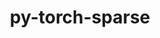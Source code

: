 ---
title: "py-torch-sparse"
layout: cache
categories: [package, develop]
meta: {"versions": ["0.6.8"], "compilers": ["apple-clang@=14.0.0", "apple-clang@=14.0.3", "gcc@=11.3.0", "gcc@=7.3.1"], "oss": ["amzn2", "ubuntu22.04", "ventura"], "platforms": ["darwin", "linux"], "targets": ["aarch64", "ivybridge", "x86_64_v3", "x86_64_v4"], "stacks": ["ml-darwin-aarch64-mps", "ml-linux-x86_64-cpu", "ml-linux-x86_64-cuda", "root"], "num_specs": 93, "num_specs_by_stack": {"root": 93, "ml-darwin-aarch64-mps": 9, "ml-linux-x86_64-cpu": 17, "ml-linux-x86_64-cuda": 22}}
spec_details: [{"hash": "3d7etw3zrhw7ejcipejt3xoxsff6mwly", "compiler": "apple-clang@=14.0.0", "versions": ["0.6.8"], "os": "ventura", "platform": "darwin", "target": "aarch64", "variants": ["build_system=python_pip", "~cuda"], "stacks": ["root", "ml-darwin-aarch64-mps"], "size": "-", "tarball": "https://binaries.spack.io/develop/build_cache/darwin-ventura-aarch64/apple-clang-14.0.0/py-torch-sparse-0.6.8/darwin-ventura-aarch64-apple-clang-14.0.0-py-torch-sparse-0.6.8-3d7etw3zrhw7ejcipejt3xoxsff6mwly.spack"}, {"hash": "gykkywfkrnkantwttl3gacxwo227pffw", "compiler": "apple-clang@=14.0.0", "versions": ["0.6.8"], "os": "ventura", "platform": "darwin", "target": "aarch64", "variants": ["build_system=python_pip", "~cuda"], "stacks": ["root", "ml-darwin-aarch64-mps"], "size": "-", "tarball": "https://binaries.spack.io/develop/build_cache/darwin-ventura-aarch64/apple-clang-14.0.0/py-torch-sparse-0.6.8/darwin-ventura-aarch64-apple-clang-14.0.0-py-torch-sparse-0.6.8-gykkywfkrnkantwttl3gacxwo227pffw.spack"}, {"hash": "w34uyv3eozasmopx7o6lpbg4dixx5r4a", "compiler": "apple-clang@=14.0.3", "versions": ["0.6.8"], "os": "ventura", "platform": "darwin", "target": "aarch64", "variants": ["build_system=python_pip", "~cuda"], "stacks": ["root", "ml-darwin-aarch64-mps"], "size": "-", "tarball": "https://binaries.spack.io/develop/build_cache/darwin-ventura-aarch64/apple-clang-14.0.3/py-torch-sparse-0.6.8/darwin-ventura-aarch64-apple-clang-14.0.3-py-torch-sparse-0.6.8-w34uyv3eozasmopx7o6lpbg4dixx5r4a.spack"}, {"hash": "kajvez3kaee5dloeo53j2sy2frgyweov", "compiler": "apple-clang@=14.0.3", "versions": ["0.6.8"], "os": "ventura", "platform": "darwin", "target": "aarch64", "variants": ["build_system=python_pip", "~cuda"], "stacks": ["root", "ml-darwin-aarch64-mps"], "size": "-", "tarball": "https://binaries.spack.io/develop/build_cache/darwin-ventura-aarch64/apple-clang-14.0.3/py-torch-sparse-0.6.8/darwin-ventura-aarch64-apple-clang-14.0.3-py-torch-sparse-0.6.8-kajvez3kaee5dloeo53j2sy2frgyweov.spack"}, {"hash": "64y2nq2nfwdawqodaemx3crbeygpjpx7", "compiler": "apple-clang@=14.0.3", "versions": ["0.6.8"], "os": "ventura", "platform": "darwin", "target": "aarch64", "variants": ["build_system=python_pip", "~cuda"], "stacks": ["root", "ml-darwin-aarch64-mps"], "size": "-", "tarball": "https://binaries.spack.io/develop/build_cache/darwin-ventura-aarch64/apple-clang-14.0.3/py-torch-sparse-0.6.8/darwin-ventura-aarch64-apple-clang-14.0.3-py-torch-sparse-0.6.8-64y2nq2nfwdawqodaemx3crbeygpjpx7.spack"}, {"hash": "7llt4qilbzpsbcd6m65ui77zrpfkil3z", "compiler": "apple-clang@=14.0.3", "versions": ["0.6.8"], "os": "ventura", "platform": "darwin", "target": "aarch64", "variants": ["build_system=python_pip", "~cuda"], "stacks": ["root", "ml-darwin-aarch64-mps"], "size": "-", "tarball": "https://binaries.spack.io/develop/build_cache/darwin-ventura-aarch64/apple-clang-14.0.3/py-torch-sparse-0.6.8/darwin-ventura-aarch64-apple-clang-14.0.3-py-torch-sparse-0.6.8-7llt4qilbzpsbcd6m65ui77zrpfkil3z.spack"}, {"hash": "onm432b2uaasryjsztql3sh23ih3qhzy", "compiler": "apple-clang@=14.0.3", "versions": ["0.6.8"], "os": "ventura", "platform": "darwin", "target": "aarch64", "variants": ["build_system=python_pip", "~cuda"], "stacks": ["root", "ml-darwin-aarch64-mps"], "size": "-", "tarball": "https://binaries.spack.io/develop/build_cache/darwin-ventura-aarch64/apple-clang-14.0.3/py-torch-sparse-0.6.8/darwin-ventura-aarch64-apple-clang-14.0.3-py-torch-sparse-0.6.8-onm432b2uaasryjsztql3sh23ih3qhzy.spack"}, {"hash": "uo6zfcavu7zvzld573hctjflznoy7ivw", "compiler": "apple-clang@=14.0.3", "versions": ["0.6.8"], "os": "ventura", "platform": "darwin", "target": "aarch64", "variants": ["build_system=python_pip", "~cuda"], "stacks": ["root", "ml-darwin-aarch64-mps"], "size": "-", "tarball": "https://binaries.spack.io/develop/build_cache/darwin-ventura-aarch64/apple-clang-14.0.3/py-torch-sparse-0.6.8/darwin-ventura-aarch64-apple-clang-14.0.3-py-torch-sparse-0.6.8-uo6zfcavu7zvzld573hctjflznoy7ivw.spack"}, {"hash": "ojyx2jziu67oiuljrnopzuzsnlyph63x", "compiler": "apple-clang@=14.0.3", "versions": ["0.6.8"], "os": "ventura", "platform": "darwin", "target": "aarch64", "variants": ["build_system=python_pip", "~cuda"], "stacks": ["root", "ml-darwin-aarch64-mps"], "size": "-", "tarball": "https://binaries.spack.io/develop/build_cache/darwin-ventura-aarch64/apple-clang-14.0.3/py-torch-sparse-0.6.8/darwin-ventura-aarch64-apple-clang-14.0.3-py-torch-sparse-0.6.8-ojyx2jziu67oiuljrnopzuzsnlyph63x.spack"}, {"hash": "e5jswdvci6hkvteuuek7a2cx6zygs7st", "compiler": "gcc@=7.3.1", "versions": ["0.6.8"], "os": "amzn2", "platform": "linux", "target": "ivybridge", "variants": ["build_system=python_pip", "+cuda"], "stacks": ["root"], "size": "-", "tarball": "https://binaries.spack.io/develop/build_cache/linux-amzn2-ivybridge/gcc-7.3.1/py-torch-sparse-0.6.8/linux-amzn2-ivybridge-gcc-7.3.1-py-torch-sparse-0.6.8-e5jswdvci6hkvteuuek7a2cx6zygs7st.spack"}, {"hash": "ik4vfuqgsqrxjac3hsqwwai35bnd5yp5", "compiler": "gcc@=7.3.1", "versions": ["0.6.8"], "os": "amzn2", "platform": "linux", "target": "ivybridge", "variants": ["build_system=python_pip", "~cuda"], "stacks": ["root"], "size": "-", "tarball": "https://binaries.spack.io/develop/build_cache/linux-amzn2-ivybridge/gcc-7.3.1/py-torch-sparse-0.6.8/linux-amzn2-ivybridge-gcc-7.3.1-py-torch-sparse-0.6.8-ik4vfuqgsqrxjac3hsqwwai35bnd5yp5.spack"}, {"hash": "h5slcloyr5ipgqrnjamarm7nyy4vjqv6", "compiler": "gcc@=7.3.1", "versions": ["0.6.8"], "os": "amzn2", "platform": "linux", "target": "ivybridge", "variants": ["build_system=python_pip", "~cuda"], "stacks": ["root"], "size": "-", "tarball": "https://binaries.spack.io/develop/build_cache/linux-amzn2-ivybridge/gcc-7.3.1/py-torch-sparse-0.6.8/linux-amzn2-ivybridge-gcc-7.3.1-py-torch-sparse-0.6.8-h5slcloyr5ipgqrnjamarm7nyy4vjqv6.spack"}, {"hash": "zardfdef2i2onopwu5zgdstxyvo5b4jg", "compiler": "gcc@=7.3.1", "versions": ["0.6.8"], "os": "amzn2", "platform": "linux", "target": "ivybridge", "variants": ["build_system=python_pip", "+cuda"], "stacks": ["root"], "size": "-", "tarball": "https://binaries.spack.io/develop/build_cache/linux-amzn2-ivybridge/gcc-7.3.1/py-torch-sparse-0.6.8/linux-amzn2-ivybridge-gcc-7.3.1-py-torch-sparse-0.6.8-zardfdef2i2onopwu5zgdstxyvo5b4jg.spack"}, {"hash": "3vi57xy4b5do636iq6xq3pvwglriphkc", "compiler": "gcc@=7.3.1", "versions": ["0.6.8"], "os": "amzn2", "platform": "linux", "target": "ivybridge", "variants": ["build_system=python_pip", "+cuda"], "stacks": ["root"], "size": "-", "tarball": "https://binaries.spack.io/develop/build_cache/linux-amzn2-ivybridge/gcc-7.3.1/py-torch-sparse-0.6.8/linux-amzn2-ivybridge-gcc-7.3.1-py-torch-sparse-0.6.8-3vi57xy4b5do636iq6xq3pvwglriphkc.spack"}, {"hash": "prafa4e5jpobw64gk3mstqse46yqjojg", "compiler": "gcc@=7.3.1", "versions": ["0.6.8"], "os": "amzn2", "platform": "linux", "target": "ivybridge", "variants": ["build_system=python_pip", "+cuda"], "stacks": ["root"], "size": "-", "tarball": "https://binaries.spack.io/develop/build_cache/linux-amzn2-ivybridge/gcc-7.3.1/py-torch-sparse-0.6.8/linux-amzn2-ivybridge-gcc-7.3.1-py-torch-sparse-0.6.8-prafa4e5jpobw64gk3mstqse46yqjojg.spack"}, {"hash": "e2fgyludfm5gfwq4gzbj76zvlmclp7jp", "compiler": "gcc@=7.3.1", "versions": ["0.6.8"], "os": "amzn2", "platform": "linux", "target": "ivybridge", "variants": ["build_system=python_pip", "+cuda"], "stacks": ["root"], "size": "-", "tarball": "https://binaries.spack.io/develop/build_cache/linux-amzn2-ivybridge/gcc-7.3.1/py-torch-sparse-0.6.8/linux-amzn2-ivybridge-gcc-7.3.1-py-torch-sparse-0.6.8-e2fgyludfm5gfwq4gzbj76zvlmclp7jp.spack"}, {"hash": "cmdq2cv7w2bmfcszm2xfgenw2yqa2dap", "compiler": "gcc@=7.3.1", "versions": ["0.6.8"], "os": "amzn2", "platform": "linux", "target": "ivybridge", "variants": ["build_system=python_pip", "+cuda"], "stacks": ["root"], "size": "-", "tarball": "https://binaries.spack.io/develop/build_cache/linux-amzn2-ivybridge/gcc-7.3.1/py-torch-sparse-0.6.8/linux-amzn2-ivybridge-gcc-7.3.1-py-torch-sparse-0.6.8-cmdq2cv7w2bmfcszm2xfgenw2yqa2dap.spack"}, {"hash": "4s265er6yzabuj5nxmv4ulydmbcn5ou5", "compiler": "gcc@=7.3.1", "versions": ["0.6.8"], "os": "amzn2", "platform": "linux", "target": "ivybridge", "variants": ["build_system=python_pip", "+cuda"], "stacks": ["root"], "size": "-", "tarball": "https://binaries.spack.io/develop/build_cache/linux-amzn2-ivybridge/gcc-7.3.1/py-torch-sparse-0.6.8/linux-amzn2-ivybridge-gcc-7.3.1-py-torch-sparse-0.6.8-4s265er6yzabuj5nxmv4ulydmbcn5ou5.spack"}, {"hash": "peqkhbdm5lmxuy6zcjqyx3azu3v5i7ey", "compiler": "gcc@=7.3.1", "versions": ["0.6.8"], "os": "amzn2", "platform": "linux", "target": "ivybridge", "variants": ["build_system=python_pip", "~cuda"], "stacks": ["root"], "size": "-", "tarball": "https://binaries.spack.io/develop/build_cache/linux-amzn2-ivybridge/gcc-7.3.1/py-torch-sparse-0.6.8/linux-amzn2-ivybridge-gcc-7.3.1-py-torch-sparse-0.6.8-peqkhbdm5lmxuy6zcjqyx3azu3v5i7ey.spack"}, {"hash": "mcyrp3ky7gvirknh3ks3ovw3lzbwj7fj", "compiler": "gcc@=7.3.1", "versions": ["0.6.8"], "os": "amzn2", "platform": "linux", "target": "ivybridge", "variants": ["build_system=python_pip", "~cuda"], "stacks": ["root"], "size": "-", "tarball": "https://binaries.spack.io/develop/build_cache/linux-amzn2-ivybridge/gcc-7.3.1/py-torch-sparse-0.6.8/linux-amzn2-ivybridge-gcc-7.3.1-py-torch-sparse-0.6.8-mcyrp3ky7gvirknh3ks3ovw3lzbwj7fj.spack"}, {"hash": "cdkmwpzyxqofqm2zhumn34trfvbqpegp", "compiler": "gcc@=7.3.1", "versions": ["0.6.8"], "os": "amzn2", "platform": "linux", "target": "ivybridge", "variants": ["build_system=python_pip", "+cuda"], "stacks": ["root"], "size": "-", "tarball": "https://binaries.spack.io/develop/build_cache/linux-amzn2-ivybridge/gcc-7.3.1/py-torch-sparse-0.6.8/linux-amzn2-ivybridge-gcc-7.3.1-py-torch-sparse-0.6.8-cdkmwpzyxqofqm2zhumn34trfvbqpegp.spack"}, {"hash": "6tycmrvfmz6qw62kkvcco7d2yabn7vjc", "compiler": "gcc@=7.3.1", "versions": ["0.6.8"], "os": "amzn2", "platform": "linux", "target": "ivybridge", "variants": ["build_system=python_pip", "~cuda"], "stacks": ["root"], "size": "-", "tarball": "https://binaries.spack.io/develop/build_cache/linux-amzn2-ivybridge/gcc-7.3.1/py-torch-sparse-0.6.8/linux-amzn2-ivybridge-gcc-7.3.1-py-torch-sparse-0.6.8-6tycmrvfmz6qw62kkvcco7d2yabn7vjc.spack"}, {"hash": "aiv2jiupf2elbrriztt3v3bh2ew6fph7", "compiler": "gcc@=7.3.1", "versions": ["0.6.8"], "os": "amzn2", "platform": "linux", "target": "ivybridge", "variants": ["build_system=python_pip", "~cuda"], "stacks": ["root"], "size": "-", "tarball": "https://binaries.spack.io/develop/build_cache/linux-amzn2-ivybridge/gcc-7.3.1/py-torch-sparse-0.6.8/linux-amzn2-ivybridge-gcc-7.3.1-py-torch-sparse-0.6.8-aiv2jiupf2elbrriztt3v3bh2ew6fph7.spack"}, {"hash": "ahg7j6heuj57usdexe2sgpnxppaw76bk", "compiler": "gcc@=7.3.1", "versions": ["0.6.8"], "os": "amzn2", "platform": "linux", "target": "x86_64_v3", "variants": ["build_system=python_pip", "~cuda"], "stacks": ["root"], "size": "-", "tarball": "https://binaries.spack.io/develop/build_cache/linux-amzn2-x86_64_v3/gcc-7.3.1/py-torch-sparse-0.6.8/linux-amzn2-x86_64_v3-gcc-7.3.1-py-torch-sparse-0.6.8-ahg7j6heuj57usdexe2sgpnxppaw76bk.spack"}, {"hash": "rzx2pdius7djaqdhog4zqz5fpa5tlpns", "compiler": "gcc@=7.3.1", "versions": ["0.6.8"], "os": "amzn2", "platform": "linux", "target": "x86_64_v3", "variants": ["build_system=python_pip", "+cuda"], "stacks": ["root"], "size": "-", "tarball": "https://binaries.spack.io/develop/build_cache/linux-amzn2-x86_64_v3/gcc-7.3.1/py-torch-sparse-0.6.8/linux-amzn2-x86_64_v3-gcc-7.3.1-py-torch-sparse-0.6.8-rzx2pdius7djaqdhog4zqz5fpa5tlpns.spack"}, {"hash": "gjymj4y3rvdalbz22ae5ozahpys3ckxb", "compiler": "gcc@=7.3.1", "versions": ["0.6.8"], "os": "amzn2", "platform": "linux", "target": "x86_64_v3", "variants": ["build_system=python_pip", "~cuda"], "stacks": ["root"], "size": "-", "tarball": "https://binaries.spack.io/develop/build_cache/linux-amzn2-x86_64_v3/gcc-7.3.1/py-torch-sparse-0.6.8/linux-amzn2-x86_64_v3-gcc-7.3.1-py-torch-sparse-0.6.8-gjymj4y3rvdalbz22ae5ozahpys3ckxb.spack"}, {"hash": "33wvhdisbreexxv6mdhamaxy3z7d6wmf", "compiler": "gcc@=7.3.1", "versions": ["0.6.8"], "os": "amzn2", "platform": "linux", "target": "x86_64_v3", "variants": ["build_system=python_pip", "~cuda"], "stacks": ["root"], "size": "-", "tarball": "https://binaries.spack.io/develop/build_cache/linux-amzn2-x86_64_v3/gcc-7.3.1/py-torch-sparse-0.6.8/linux-amzn2-x86_64_v3-gcc-7.3.1-py-torch-sparse-0.6.8-33wvhdisbreexxv6mdhamaxy3z7d6wmf.spack"}, {"hash": "xuxns2nv7igarn7cut5pduvqg546qpyr", "compiler": "gcc@=7.3.1", "versions": ["0.6.8"], "os": "amzn2", "platform": "linux", "target": "x86_64_v3", "variants": ["build_system=python_pip", "~cuda"], "stacks": ["root", "ml-linux-x86_64-cpu"], "size": "-", "tarball": "https://binaries.spack.io/develop/build_cache/linux-amzn2-x86_64_v3/gcc-7.3.1/py-torch-sparse-0.6.8/linux-amzn2-x86_64_v3-gcc-7.3.1-py-torch-sparse-0.6.8-xuxns2nv7igarn7cut5pduvqg546qpyr.spack"}, {"hash": "zw24kdjgfnmarqszrn6zqvcfu6ivunwp", "compiler": "gcc@=7.3.1", "versions": ["0.6.8"], "os": "amzn2", "platform": "linux", "target": "x86_64_v3", "variants": ["build_system=python_pip", "~cuda"], "stacks": ["root"], "size": "-", "tarball": "https://binaries.spack.io/develop/build_cache/linux-amzn2-x86_64_v3/gcc-7.3.1/py-torch-sparse-0.6.8/linux-amzn2-x86_64_v3-gcc-7.3.1-py-torch-sparse-0.6.8-zw24kdjgfnmarqszrn6zqvcfu6ivunwp.spack"}, {"hash": "lpziebhroxbawyvvvcg6yd562vwtnpkj", "compiler": "gcc@=7.3.1", "versions": ["0.6.8"], "os": "amzn2", "platform": "linux", "target": "x86_64_v3", "variants": ["build_system=python_pip", "+cuda"], "stacks": ["root"], "size": "-", "tarball": "https://binaries.spack.io/develop/build_cache/linux-amzn2-x86_64_v3/gcc-7.3.1/py-torch-sparse-0.6.8/linux-amzn2-x86_64_v3-gcc-7.3.1-py-torch-sparse-0.6.8-lpziebhroxbawyvvvcg6yd562vwtnpkj.spack"}, {"hash": "3lmvtnfwkhfhkxmphnb4lr6xqcferajw", "compiler": "gcc@=7.3.1", "versions": ["0.6.8"], "os": "amzn2", "platform": "linux", "target": "x86_64_v3", "variants": ["+cuda"], "stacks": ["root"], "size": "-", "tarball": "https://binaries.spack.io/develop/build_cache/linux-amzn2-x86_64_v3/gcc-7.3.1/py-torch-sparse-0.6.8/linux-amzn2-x86_64_v3-gcc-7.3.1-py-torch-sparse-0.6.8-3lmvtnfwkhfhkxmphnb4lr6xqcferajw.spack"}, {"hash": "kbt4qt46zazbbqrtkjo6rmjdsmjrh23f", "compiler": "gcc@=7.3.1", "versions": ["0.6.8"], "os": "amzn2", "platform": "linux", "target": "x86_64_v3", "variants": ["build_system=python_pip", "+cuda"], "stacks": ["root"], "size": "-", "tarball": "https://binaries.spack.io/develop/build_cache/linux-amzn2-x86_64_v3/gcc-7.3.1/py-torch-sparse-0.6.8/linux-amzn2-x86_64_v3-gcc-7.3.1-py-torch-sparse-0.6.8-kbt4qt46zazbbqrtkjo6rmjdsmjrh23f.spack"}, {"hash": "4of3axsmm5aibmi4smwwtjroa3erxuhn", "compiler": "gcc@=7.3.1", "versions": ["0.6.8"], "os": "amzn2", "platform": "linux", "target": "x86_64_v3", "variants": ["build_system=python_pip", "+cuda"], "stacks": ["root"], "size": "-", "tarball": "https://binaries.spack.io/develop/build_cache/linux-amzn2-x86_64_v3/gcc-7.3.1/py-torch-sparse-0.6.8/linux-amzn2-x86_64_v3-gcc-7.3.1-py-torch-sparse-0.6.8-4of3axsmm5aibmi4smwwtjroa3erxuhn.spack"}, {"hash": "py3vg52qrm3kor7qbc6y5cp6h3c4xbee", "compiler": "gcc@=7.3.1", "versions": ["0.6.8"], "os": "amzn2", "platform": "linux", "target": "x86_64_v3", "variants": ["~cuda"], "stacks": ["root"], "size": "-", "tarball": "https://binaries.spack.io/develop/build_cache/linux-amzn2-x86_64_v3/gcc-7.3.1/py-torch-sparse-0.6.8/linux-amzn2-x86_64_v3-gcc-7.3.1-py-torch-sparse-0.6.8-py3vg52qrm3kor7qbc6y5cp6h3c4xbee.spack"}, {"hash": "3wytwt37py7otenbnryqmujgg3lbzqbg", "compiler": "gcc@=7.3.1", "versions": ["0.6.8"], "os": "amzn2", "platform": "linux", "target": "x86_64_v3", "variants": ["build_system=python_pip", "~cuda"], "stacks": ["root"], "size": "-", "tarball": "https://binaries.spack.io/develop/build_cache/linux-amzn2-x86_64_v3/gcc-7.3.1/py-torch-sparse-0.6.8/linux-amzn2-x86_64_v3-gcc-7.3.1-py-torch-sparse-0.6.8-3wytwt37py7otenbnryqmujgg3lbzqbg.spack"}, {"hash": "ua7rrmkmwwhfhvv5bkjggilmgnt7er7c", "compiler": "gcc@=7.3.1", "versions": ["0.6.8"], "os": "amzn2", "platform": "linux", "target": "x86_64_v3", "variants": ["build_system=python_pip", "+cuda"], "stacks": ["root"], "size": "-", "tarball": "https://binaries.spack.io/develop/build_cache/linux-amzn2-x86_64_v3/gcc-7.3.1/py-torch-sparse-0.6.8/linux-amzn2-x86_64_v3-gcc-7.3.1-py-torch-sparse-0.6.8-ua7rrmkmwwhfhvv5bkjggilmgnt7er7c.spack"}, {"hash": "vb7hzac2ei2zq7dsuagnrjhcoipxkrqh", "compiler": "gcc@=7.3.1", "versions": ["0.6.8"], "os": "amzn2", "platform": "linux", "target": "x86_64_v3", "variants": ["build_system=python_pip", "~cuda"], "stacks": ["root"], "size": "-", "tarball": "https://binaries.spack.io/develop/build_cache/linux-amzn2-x86_64_v3/gcc-7.3.1/py-torch-sparse-0.6.8/linux-amzn2-x86_64_v3-gcc-7.3.1-py-torch-sparse-0.6.8-vb7hzac2ei2zq7dsuagnrjhcoipxkrqh.spack"}, {"hash": "wtp7tw3y56q7x3u72nfyidicirb76noo", "compiler": "gcc@=7.3.1", "versions": ["0.6.8"], "os": "amzn2", "platform": "linux", "target": "x86_64_v3", "variants": ["build_system=python_pip", "+cuda"], "stacks": ["root", "ml-linux-x86_64-cuda"], "size": "-", "tarball": "https://binaries.spack.io/develop/build_cache/linux-amzn2-x86_64_v3/gcc-7.3.1/py-torch-sparse-0.6.8/linux-amzn2-x86_64_v3-gcc-7.3.1-py-torch-sparse-0.6.8-wtp7tw3y56q7x3u72nfyidicirb76noo.spack"}, {"hash": "eotdnjjpbmyodydkahmsggmafrzdfguj", "compiler": "gcc@=7.3.1", "versions": ["0.6.8"], "os": "amzn2", "platform": "linux", "target": "x86_64_v3", "variants": ["build_system=python_pip", "+cuda"], "stacks": ["root"], "size": "-", "tarball": "https://binaries.spack.io/develop/build_cache/linux-amzn2-x86_64_v3/gcc-7.3.1/py-torch-sparse-0.6.8/linux-amzn2-x86_64_v3-gcc-7.3.1-py-torch-sparse-0.6.8-eotdnjjpbmyodydkahmsggmafrzdfguj.spack"}, {"hash": "24yb2efnlcykgdeunckn7oievwua5yrr", "compiler": "gcc@=7.3.1", "versions": ["0.6.8"], "os": "amzn2", "platform": "linux", "target": "x86_64_v3", "variants": ["build_system=python_pip", "+cuda"], "stacks": ["root"], "size": "-", "tarball": "https://binaries.spack.io/develop/build_cache/linux-amzn2-x86_64_v3/gcc-7.3.1/py-torch-sparse-0.6.8/linux-amzn2-x86_64_v3-gcc-7.3.1-py-torch-sparse-0.6.8-24yb2efnlcykgdeunckn7oievwua5yrr.spack"}, {"hash": "ans7kl7f4rvakqff4vntifmflvaddnns", "compiler": "gcc@=7.3.1", "versions": ["0.6.8"], "os": "amzn2", "platform": "linux", "target": "x86_64_v3", "variants": ["build_system=python_pip", "+cuda"], "stacks": ["root"], "size": "-", "tarball": "https://binaries.spack.io/develop/build_cache/linux-amzn2-x86_64_v3/gcc-7.3.1/py-torch-sparse-0.6.8/linux-amzn2-x86_64_v3-gcc-7.3.1-py-torch-sparse-0.6.8-ans7kl7f4rvakqff4vntifmflvaddnns.spack"}, {"hash": "mle6tmfiaqaql2vesjtecix2p2by7lsj", "compiler": "gcc@=7.3.1", "versions": ["0.6.8"], "os": "amzn2", "platform": "linux", "target": "x86_64_v3", "variants": ["build_system=python_pip", "~cuda"], "stacks": ["root"], "size": "-", "tarball": "https://binaries.spack.io/develop/build_cache/linux-amzn2-x86_64_v3/gcc-7.3.1/py-torch-sparse-0.6.8/linux-amzn2-x86_64_v3-gcc-7.3.1-py-torch-sparse-0.6.8-mle6tmfiaqaql2vesjtecix2p2by7lsj.spack"}, {"hash": "fcfyzuc45zhgfe7d4cxxy6fz6pnbeejd", "compiler": "gcc@=7.3.1", "versions": ["0.6.8"], "os": "amzn2", "platform": "linux", "target": "x86_64_v3", "variants": ["~cuda"], "stacks": ["root"], "size": "-", "tarball": "https://binaries.spack.io/develop/build_cache/linux-amzn2-x86_64_v3/gcc-7.3.1/py-torch-sparse-0.6.8/linux-amzn2-x86_64_v3-gcc-7.3.1-py-torch-sparse-0.6.8-fcfyzuc45zhgfe7d4cxxy6fz6pnbeejd.spack"}, {"hash": "rpdzkrwizrwuogpgzqkcsf4hwc3jics6", "compiler": "gcc@=7.3.1", "versions": ["0.6.8"], "os": "amzn2", "platform": "linux", "target": "x86_64_v3", "variants": ["build_system=python_pip", "~cuda"], "stacks": ["root"], "size": "-", "tarball": "https://binaries.spack.io/develop/build_cache/linux-amzn2-x86_64_v3/gcc-7.3.1/py-torch-sparse-0.6.8/linux-amzn2-x86_64_v3-gcc-7.3.1-py-torch-sparse-0.6.8-rpdzkrwizrwuogpgzqkcsf4hwc3jics6.spack"}, {"hash": "5naoy2f4y34jzewmixs3ia6d7pigvjnv", "compiler": "gcc@=7.3.1", "versions": ["0.6.8"], "os": "amzn2", "platform": "linux", "target": "x86_64_v3", "variants": ["build_system=python_pip", "~cuda"], "stacks": ["root"], "size": "-", "tarball": "https://binaries.spack.io/develop/build_cache/linux-amzn2-x86_64_v3/gcc-7.3.1/py-torch-sparse-0.6.8/linux-amzn2-x86_64_v3-gcc-7.3.1-py-torch-sparse-0.6.8-5naoy2f4y34jzewmixs3ia6d7pigvjnv.spack"}, {"hash": "brdzzr4xjeyae363retwxkxebzfdookr", "compiler": "gcc@=7.3.1", "versions": ["0.6.8"], "os": "amzn2", "platform": "linux", "target": "x86_64_v3", "variants": ["build_system=python_pip", "+cuda"], "stacks": ["root"], "size": "-", "tarball": "https://binaries.spack.io/develop/build_cache/linux-amzn2-x86_64_v3/gcc-7.3.1/py-torch-sparse-0.6.8/linux-amzn2-x86_64_v3-gcc-7.3.1-py-torch-sparse-0.6.8-brdzzr4xjeyae363retwxkxebzfdookr.spack"}, {"hash": "geca4oha5xexnvfn7oiqbpueso3dehbp", "compiler": "gcc@=7.3.1", "versions": ["0.6.8"], "os": "amzn2", "platform": "linux", "target": "x86_64_v3", "variants": ["build_system=python_pip", "~cuda"], "stacks": ["root"], "size": "-", "tarball": "https://binaries.spack.io/develop/build_cache/linux-amzn2-x86_64_v3/gcc-7.3.1/py-torch-sparse-0.6.8/linux-amzn2-x86_64_v3-gcc-7.3.1-py-torch-sparse-0.6.8-geca4oha5xexnvfn7oiqbpueso3dehbp.spack"}, {"hash": "pj2w3wukm3ajvk7wjqs4u6q6fqwbbqv7", "compiler": "gcc@=7.3.1", "versions": ["0.6.8"], "os": "amzn2", "platform": "linux", "target": "x86_64_v3", "variants": ["build_system=python_pip", "~cuda"], "stacks": ["root"], "size": "-", "tarball": "https://binaries.spack.io/develop/build_cache/linux-amzn2-x86_64_v3/gcc-7.3.1/py-torch-sparse-0.6.8/linux-amzn2-x86_64_v3-gcc-7.3.1-py-torch-sparse-0.6.8-pj2w3wukm3ajvk7wjqs4u6q6fqwbbqv7.spack"}, {"hash": "w24hrowummudayjdvq5bxjpg4fny5odq", "compiler": "gcc@=7.3.1", "versions": ["0.6.8"], "os": "amzn2", "platform": "linux", "target": "x86_64_v3", "variants": ["build_system=python_pip", "+cuda"], "stacks": ["root"], "size": "-", "tarball": "https://binaries.spack.io/develop/build_cache/linux-amzn2-x86_64_v3/gcc-7.3.1/py-torch-sparse-0.6.8/linux-amzn2-x86_64_v3-gcc-7.3.1-py-torch-sparse-0.6.8-w24hrowummudayjdvq5bxjpg4fny5odq.spack"}, {"hash": "imusscyyprtwgxnnbpkdxxbiqengquyc", "compiler": "gcc@=7.3.1", "versions": ["0.6.8"], "os": "amzn2", "platform": "linux", "target": "x86_64_v3", "variants": ["build_system=python_pip", "~cuda"], "stacks": ["root"], "size": "-", "tarball": "https://binaries.spack.io/develop/build_cache/linux-amzn2-x86_64_v3/gcc-7.3.1/py-torch-sparse-0.6.8/linux-amzn2-x86_64_v3-gcc-7.3.1-py-torch-sparse-0.6.8-imusscyyprtwgxnnbpkdxxbiqengquyc.spack"}, {"hash": "fyuc7ao5hkw22kvyn3xbpomwute7gx52", "compiler": "gcc@=7.3.1", "versions": ["0.6.8"], "os": "amzn2", "platform": "linux", "target": "x86_64_v3", "variants": ["build_system=python_pip", "+cuda"], "stacks": ["root"], "size": "-", "tarball": "https://binaries.spack.io/develop/build_cache/linux-amzn2-x86_64_v3/gcc-7.3.1/py-torch-sparse-0.6.8/linux-amzn2-x86_64_v3-gcc-7.3.1-py-torch-sparse-0.6.8-fyuc7ao5hkw22kvyn3xbpomwute7gx52.spack"}, {"hash": "ttixob6uqaefhdo5z62piytzictkl6co", "compiler": "gcc@=7.3.1", "versions": ["0.6.8"], "os": "amzn2", "platform": "linux", "target": "x86_64_v3", "variants": ["build_system=python_pip", "~cuda"], "stacks": ["root"], "size": "-", "tarball": "https://binaries.spack.io/develop/build_cache/linux-amzn2-x86_64_v3/gcc-7.3.1/py-torch-sparse-0.6.8/linux-amzn2-x86_64_v3-gcc-7.3.1-py-torch-sparse-0.6.8-ttixob6uqaefhdo5z62piytzictkl6co.spack"}, {"hash": "lx5mgb3aokmfxbphwk7fhxhalliepu4d", "compiler": "gcc@=7.3.1", "versions": ["0.6.8"], "os": "amzn2", "platform": "linux", "target": "x86_64_v3", "variants": ["build_system=python_pip", "+cuda"], "stacks": ["root"], "size": "-", "tarball": "https://binaries.spack.io/develop/build_cache/linux-amzn2-x86_64_v3/gcc-7.3.1/py-torch-sparse-0.6.8/linux-amzn2-x86_64_v3-gcc-7.3.1-py-torch-sparse-0.6.8-lx5mgb3aokmfxbphwk7fhxhalliepu4d.spack"}, {"hash": "wx3l5kgavngedkbd5bg6lv64hnngejxh", "compiler": "gcc@=7.3.1", "versions": ["0.6.8"], "os": "amzn2", "platform": "linux", "target": "x86_64_v3", "variants": ["build_system=python_pip", "+cuda"], "stacks": ["root"], "size": "-", "tarball": "https://binaries.spack.io/develop/build_cache/linux-amzn2-x86_64_v3/gcc-7.3.1/py-torch-sparse-0.6.8/linux-amzn2-x86_64_v3-gcc-7.3.1-py-torch-sparse-0.6.8-wx3l5kgavngedkbd5bg6lv64hnngejxh.spack"}, {"hash": "lzpfvg5j773s3dceu2mopsauh4thorxs", "compiler": "gcc@=7.3.1", "versions": ["0.6.8"], "os": "amzn2", "platform": "linux", "target": "x86_64_v4", "variants": ["~cuda"], "stacks": ["root"], "size": "-", "tarball": "https://binaries.spack.io/develop/build_cache/linux-amzn2-x86_64_v4/gcc-7.3.1/py-torch-sparse-0.6.8/linux-amzn2-x86_64_v4-gcc-7.3.1-py-torch-sparse-0.6.8-lzpfvg5j773s3dceu2mopsauh4thorxs.spack"}, {"hash": "hy5obt36srxu26x4u756jamt56yb5zcd", "compiler": "gcc@=7.3.1", "versions": ["0.6.8"], "os": "amzn2", "platform": "linux", "target": "x86_64_v4", "variants": ["+cuda"], "stacks": ["root"], "size": "-", "tarball": "https://binaries.spack.io/develop/build_cache/linux-amzn2-x86_64_v4/gcc-7.3.1/py-torch-sparse-0.6.8/linux-amzn2-x86_64_v4-gcc-7.3.1-py-torch-sparse-0.6.8-hy5obt36srxu26x4u756jamt56yb5zcd.spack"}, {"hash": "oxdhui425paamsehqhg4f47256g2pt2h", "compiler": "gcc@=11.3.0", "versions": ["0.6.8"], "os": "ubuntu22.04", "platform": "linux", "target": "x86_64_v3", "variants": ["build_system=python_pip", "+cuda"], "stacks": ["root", "ml-linux-x86_64-cuda"], "size": "-", "tarball": "https://binaries.spack.io/develop/build_cache/linux-ubuntu22.04-x86_64_v3/gcc-11.3.0/py-torch-sparse-0.6.8/linux-ubuntu22.04-x86_64_v3-gcc-11.3.0-py-torch-sparse-0.6.8-oxdhui425paamsehqhg4f47256g2pt2h.spack"}, {"hash": "zajqzldjnxztfz5hqrzktybshxn6fzym", "compiler": "gcc@=11.3.0", "versions": ["0.6.8"], "os": "ubuntu22.04", "platform": "linux", "target": "x86_64_v3", "variants": ["build_system=python_pip", "+cuda"], "stacks": ["root", "ml-linux-x86_64-cuda"], "size": "-", "tarball": "https://binaries.spack.io/develop/build_cache/linux-ubuntu22.04-x86_64_v3/gcc-11.3.0/py-torch-sparse-0.6.8/linux-ubuntu22.04-x86_64_v3-gcc-11.3.0-py-torch-sparse-0.6.8-zajqzldjnxztfz5hqrzktybshxn6fzym.spack"}, {"hash": "dt4f37hvvnsdsblbysxqdyy2wkuthlhe", "compiler": "gcc@=11.3.0", "versions": ["0.6.8"], "os": "ubuntu22.04", "platform": "linux", "target": "x86_64_v3", "variants": ["build_system=python_pip", "+cuda"], "stacks": ["root", "ml-linux-x86_64-cuda"], "size": "-", "tarball": "https://binaries.spack.io/develop/build_cache/linux-ubuntu22.04-x86_64_v3/gcc-11.3.0/py-torch-sparse-0.6.8/linux-ubuntu22.04-x86_64_v3-gcc-11.3.0-py-torch-sparse-0.6.8-dt4f37hvvnsdsblbysxqdyy2wkuthlhe.spack"}, {"hash": "fpbbt6psvfy2zmqyi43ibllirnn7lp4w", "compiler": "gcc@=11.3.0", "versions": ["0.6.8"], "os": "ubuntu22.04", "platform": "linux", "target": "x86_64_v3", "variants": ["build_system=python_pip", "+cuda"], "stacks": ["root", "ml-linux-x86_64-cuda"], "size": "-", "tarball": "https://binaries.spack.io/develop/build_cache/linux-ubuntu22.04-x86_64_v3/gcc-11.3.0/py-torch-sparse-0.6.8/linux-ubuntu22.04-x86_64_v3-gcc-11.3.0-py-torch-sparse-0.6.8-fpbbt6psvfy2zmqyi43ibllirnn7lp4w.spack"}, {"hash": "iv6nlropxfhe234542omthifahzfebzy", "compiler": "gcc@=11.3.0", "versions": ["0.6.8"], "os": "ubuntu22.04", "platform": "linux", "target": "x86_64_v3", "variants": ["build_system=python_pip", "+cuda"], "stacks": ["root", "ml-linux-x86_64-cuda"], "size": "-", "tarball": "https://binaries.spack.io/develop/build_cache/linux-ubuntu22.04-x86_64_v3/gcc-11.3.0/py-torch-sparse-0.6.8/linux-ubuntu22.04-x86_64_v3-gcc-11.3.0-py-torch-sparse-0.6.8-iv6nlropxfhe234542omthifahzfebzy.spack"}, {"hash": "65rzcjy7p7r632zrtl5kjzqm3cqdhdrq", "compiler": "gcc@=11.3.0", "versions": ["0.6.8"], "os": "ubuntu22.04", "platform": "linux", "target": "x86_64_v3", "variants": ["build_system=python_pip", "~cuda"], "stacks": ["root", "ml-linux-x86_64-cpu"], "size": "-", "tarball": "https://binaries.spack.io/develop/build_cache/linux-ubuntu22.04-x86_64_v3/gcc-11.3.0/py-torch-sparse-0.6.8/linux-ubuntu22.04-x86_64_v3-gcc-11.3.0-py-torch-sparse-0.6.8-65rzcjy7p7r632zrtl5kjzqm3cqdhdrq.spack"}, {"hash": "usyjizpl3glqr66bjt32azackrfpb7vo", "compiler": "gcc@=11.3.0", "versions": ["0.6.8"], "os": "ubuntu22.04", "platform": "linux", "target": "x86_64_v3", "variants": ["build_system=python_pip", "+cuda"], "stacks": ["root", "ml-linux-x86_64-cuda"], "size": "-", "tarball": "https://binaries.spack.io/develop/build_cache/linux-ubuntu22.04-x86_64_v3/gcc-11.3.0/py-torch-sparse-0.6.8/linux-ubuntu22.04-x86_64_v3-gcc-11.3.0-py-torch-sparse-0.6.8-usyjizpl3glqr66bjt32azackrfpb7vo.spack"}, {"hash": "o2vfqfjlclb2i2uvzlv6tj7x6rxbzkpd", "compiler": "gcc@=11.3.0", "versions": ["0.6.8"], "os": "ubuntu22.04", "platform": "linux", "target": "x86_64_v3", "variants": ["build_system=python_pip", "+cuda"], "stacks": ["root", "ml-linux-x86_64-cuda"], "size": "-", "tarball": "https://binaries.spack.io/develop/build_cache/linux-ubuntu22.04-x86_64_v3/gcc-11.3.0/py-torch-sparse-0.6.8/linux-ubuntu22.04-x86_64_v3-gcc-11.3.0-py-torch-sparse-0.6.8-o2vfqfjlclb2i2uvzlv6tj7x6rxbzkpd.spack"}, {"hash": "bylrsgxjfdsmuntv2ugw45nnvvog7ekw", "compiler": "gcc@=11.3.0", "versions": ["0.6.8"], "os": "ubuntu22.04", "platform": "linux", "target": "x86_64_v3", "variants": ["build_system=python_pip", "~cuda"], "stacks": ["root", "ml-linux-x86_64-cpu"], "size": "-", "tarball": "https://binaries.spack.io/develop/build_cache/linux-ubuntu22.04-x86_64_v3/gcc-11.3.0/py-torch-sparse-0.6.8/linux-ubuntu22.04-x86_64_v3-gcc-11.3.0-py-torch-sparse-0.6.8-bylrsgxjfdsmuntv2ugw45nnvvog7ekw.spack"}, {"hash": "krxv442wjul7gtjsgv4hjqrp2siqpndl", "compiler": "gcc@=11.3.0", "versions": ["0.6.8"], "os": "ubuntu22.04", "platform": "linux", "target": "x86_64_v3", "variants": ["build_system=python_pip", "+cuda"], "stacks": ["root", "ml-linux-x86_64-cuda"], "size": "-", "tarball": "https://binaries.spack.io/develop/build_cache/linux-ubuntu22.04-x86_64_v3/gcc-11.3.0/py-torch-sparse-0.6.8/linux-ubuntu22.04-x86_64_v3-gcc-11.3.0-py-torch-sparse-0.6.8-krxv442wjul7gtjsgv4hjqrp2siqpndl.spack"}, {"hash": "pmybwqx6suclm5gedjn3qh2dmj35egaj", "compiler": "gcc@=11.3.0", "versions": ["0.6.8"], "os": "ubuntu22.04", "platform": "linux", "target": "x86_64_v3", "variants": ["build_system=python_pip", "~cuda"], "stacks": ["root", "ml-linux-x86_64-cpu"], "size": "-", "tarball": "https://binaries.spack.io/develop/build_cache/linux-ubuntu22.04-x86_64_v3/gcc-11.3.0/py-torch-sparse-0.6.8/linux-ubuntu22.04-x86_64_v3-gcc-11.3.0-py-torch-sparse-0.6.8-pmybwqx6suclm5gedjn3qh2dmj35egaj.spack"}, {"hash": "tjgu3wv2i5lacmz3gmtnyrqtcpiufids", "compiler": "gcc@=11.3.0", "versions": ["0.6.8"], "os": "ubuntu22.04", "platform": "linux", "target": "x86_64_v3", "variants": ["build_system=python_pip", "~cuda"], "stacks": ["root", "ml-linux-x86_64-cpu"], "size": "-", "tarball": "https://binaries.spack.io/develop/build_cache/linux-ubuntu22.04-x86_64_v3/gcc-11.3.0/py-torch-sparse-0.6.8/linux-ubuntu22.04-x86_64_v3-gcc-11.3.0-py-torch-sparse-0.6.8-tjgu3wv2i5lacmz3gmtnyrqtcpiufids.spack"}, {"hash": "bj2hqgphvqgdlf2o5aggqkihndas2wax", "compiler": "gcc@=11.3.0", "versions": ["0.6.8"], "os": "ubuntu22.04", "platform": "linux", "target": "x86_64_v3", "variants": ["build_system=python_pip", "~cuda"], "stacks": ["root", "ml-linux-x86_64-cpu"], "size": "-", "tarball": "https://binaries.spack.io/develop/build_cache/linux-ubuntu22.04-x86_64_v3/gcc-11.3.0/py-torch-sparse-0.6.8/linux-ubuntu22.04-x86_64_v3-gcc-11.3.0-py-torch-sparse-0.6.8-bj2hqgphvqgdlf2o5aggqkihndas2wax.spack"}, {"hash": "b7xei36zftb6ms6b2lxcbhqhkgxlehtl", "compiler": "gcc@=11.3.0", "versions": ["0.6.8"], "os": "ubuntu22.04", "platform": "linux", "target": "x86_64_v3", "variants": ["build_system=python_pip", "~cuda"], "stacks": ["root", "ml-linux-x86_64-cpu"], "size": "-", "tarball": "https://binaries.spack.io/develop/build_cache/linux-ubuntu22.04-x86_64_v3/gcc-11.3.0/py-torch-sparse-0.6.8/linux-ubuntu22.04-x86_64_v3-gcc-11.3.0-py-torch-sparse-0.6.8-b7xei36zftb6ms6b2lxcbhqhkgxlehtl.spack"}, {"hash": "5645a5mgac443jeiv2iihk43ncjkxekl", "compiler": "gcc@=11.3.0", "versions": ["0.6.8"], "os": "ubuntu22.04", "platform": "linux", "target": "x86_64_v3", "variants": ["build_system=python_pip", "~cuda"], "stacks": ["root", "ml-linux-x86_64-cpu"], "size": "-", "tarball": "https://binaries.spack.io/develop/build_cache/linux-ubuntu22.04-x86_64_v3/gcc-11.3.0/py-torch-sparse-0.6.8/linux-ubuntu22.04-x86_64_v3-gcc-11.3.0-py-torch-sparse-0.6.8-5645a5mgac443jeiv2iihk43ncjkxekl.spack"}, {"hash": "hw63qddidt3ug5lnmcggzwlg2bn2oo3h", "compiler": "gcc@=11.3.0", "versions": ["0.6.8"], "os": "ubuntu22.04", "platform": "linux", "target": "x86_64_v3", "variants": ["build_system=python_pip", "+cuda"], "stacks": ["root", "ml-linux-x86_64-cuda"], "size": "-", "tarball": "https://binaries.spack.io/develop/build_cache/linux-ubuntu22.04-x86_64_v3/gcc-11.3.0/py-torch-sparse-0.6.8/linux-ubuntu22.04-x86_64_v3-gcc-11.3.0-py-torch-sparse-0.6.8-hw63qddidt3ug5lnmcggzwlg2bn2oo3h.spack"}, {"hash": "aea3fqh7ffdqveceon7mhq7lf42nl76q", "compiler": "gcc@=11.3.0", "versions": ["0.6.8"], "os": "ubuntu22.04", "platform": "linux", "target": "x86_64_v3", "variants": ["build_system=python_pip", "+cuda"], "stacks": ["root", "ml-linux-x86_64-cuda"], "size": "-", "tarball": "https://binaries.spack.io/develop/build_cache/linux-ubuntu22.04-x86_64_v3/gcc-11.3.0/py-torch-sparse-0.6.8/linux-ubuntu22.04-x86_64_v3-gcc-11.3.0-py-torch-sparse-0.6.8-aea3fqh7ffdqveceon7mhq7lf42nl76q.spack"}, {"hash": "4cagdgcbemjeg7cutdykjx2vxxzpxba6", "compiler": "gcc@=11.3.0", "versions": ["0.6.8"], "os": "ubuntu22.04", "platform": "linux", "target": "x86_64_v3", "variants": ["build_system=python_pip", "~cuda"], "stacks": ["root", "ml-linux-x86_64-cpu"], "size": "-", "tarball": "https://binaries.spack.io/develop/build_cache/linux-ubuntu22.04-x86_64_v3/gcc-11.3.0/py-torch-sparse-0.6.8/linux-ubuntu22.04-x86_64_v3-gcc-11.3.0-py-torch-sparse-0.6.8-4cagdgcbemjeg7cutdykjx2vxxzpxba6.spack"}, {"hash": "rgspvg7z2mqidbplel4n5hhbjpkjdnra", "compiler": "gcc@=11.3.0", "versions": ["0.6.8"], "os": "ubuntu22.04", "platform": "linux", "target": "x86_64_v3", "variants": ["build_system=python_pip", "+cuda"], "stacks": ["root", "ml-linux-x86_64-cuda"], "size": "-", "tarball": "https://binaries.spack.io/develop/build_cache/linux-ubuntu22.04-x86_64_v3/gcc-11.3.0/py-torch-sparse-0.6.8/linux-ubuntu22.04-x86_64_v3-gcc-11.3.0-py-torch-sparse-0.6.8-rgspvg7z2mqidbplel4n5hhbjpkjdnra.spack"}, {"hash": "xttwsz52qcn5tlfv3dkeaqi4vy4tdxpn", "compiler": "gcc@=11.3.0", "versions": ["0.6.8"], "os": "ubuntu22.04", "platform": "linux", "target": "x86_64_v3", "variants": ["build_system=python_pip", "~cuda"], "stacks": ["root", "ml-linux-x86_64-cpu"], "size": "-", "tarball": "https://binaries.spack.io/develop/build_cache/linux-ubuntu22.04-x86_64_v3/gcc-11.3.0/py-torch-sparse-0.6.8/linux-ubuntu22.04-x86_64_v3-gcc-11.3.0-py-torch-sparse-0.6.8-xttwsz52qcn5tlfv3dkeaqi4vy4tdxpn.spack"}, {"hash": "dgdzipivnmhecujbj35d6ipblia66l54", "compiler": "gcc@=11.3.0", "versions": ["0.6.8"], "os": "ubuntu22.04", "platform": "linux", "target": "x86_64_v3", "variants": ["build_system=python_pip", "+cuda"], "stacks": ["root", "ml-linux-x86_64-cuda"], "size": "-", "tarball": "https://binaries.spack.io/develop/build_cache/linux-ubuntu22.04-x86_64_v3/gcc-11.3.0/py-torch-sparse-0.6.8/linux-ubuntu22.04-x86_64_v3-gcc-11.3.0-py-torch-sparse-0.6.8-dgdzipivnmhecujbj35d6ipblia66l54.spack"}, {"hash": "fsntayrpiyjz5pumit77wswc4z3x2pks", "compiler": "gcc@=11.3.0", "versions": ["0.6.8"], "os": "ubuntu22.04", "platform": "linux", "target": "x86_64_v3", "variants": ["build_system=python_pip", "+cuda"], "stacks": ["root", "ml-linux-x86_64-cuda"], "size": "-", "tarball": "https://binaries.spack.io/develop/build_cache/linux-ubuntu22.04-x86_64_v3/gcc-11.3.0/py-torch-sparse-0.6.8/linux-ubuntu22.04-x86_64_v3-gcc-11.3.0-py-torch-sparse-0.6.8-fsntayrpiyjz5pumit77wswc4z3x2pks.spack"}, {"hash": "i4vuzpukzooux6gd43fmhdygsqwindsf", "compiler": "gcc@=11.3.0", "versions": ["0.6.8"], "os": "ubuntu22.04", "platform": "linux", "target": "x86_64_v3", "variants": ["build_system=python_pip", "~cuda"], "stacks": ["root", "ml-linux-x86_64-cpu"], "size": "-", "tarball": "https://binaries.spack.io/develop/build_cache/linux-ubuntu22.04-x86_64_v3/gcc-11.3.0/py-torch-sparse-0.6.8/linux-ubuntu22.04-x86_64_v3-gcc-11.3.0-py-torch-sparse-0.6.8-i4vuzpukzooux6gd43fmhdygsqwindsf.spack"}, {"hash": "a5xt6dbioyxf3yycjm4qsqvo5sixxqg3", "compiler": "gcc@=11.3.0", "versions": ["0.6.8"], "os": "ubuntu22.04", "platform": "linux", "target": "x86_64_v3", "variants": ["build_system=python_pip", "+cuda"], "stacks": ["root", "ml-linux-x86_64-cuda"], "size": "-", "tarball": "https://binaries.spack.io/develop/build_cache/linux-ubuntu22.04-x86_64_v3/gcc-11.3.0/py-torch-sparse-0.6.8/linux-ubuntu22.04-x86_64_v3-gcc-11.3.0-py-torch-sparse-0.6.8-a5xt6dbioyxf3yycjm4qsqvo5sixxqg3.spack"}, {"hash": "d4loauzcxpqi62sypqbaeztcopb6clhl", "compiler": "gcc@=11.3.0", "versions": ["0.6.8"], "os": "ubuntu22.04", "platform": "linux", "target": "x86_64_v3", "variants": ["build_system=python_pip", "~cuda"], "stacks": ["root", "ml-linux-x86_64-cpu"], "size": "-", "tarball": "https://binaries.spack.io/develop/build_cache/linux-ubuntu22.04-x86_64_v3/gcc-11.3.0/py-torch-sparse-0.6.8/linux-ubuntu22.04-x86_64_v3-gcc-11.3.0-py-torch-sparse-0.6.8-d4loauzcxpqi62sypqbaeztcopb6clhl.spack"}, {"hash": "envcqjrtaqwhbvpnvs7cufwrgmtpxxyo", "compiler": "gcc@=11.3.0", "versions": ["0.6.8"], "os": "ubuntu22.04", "platform": "linux", "target": "x86_64_v3", "variants": ["build_system=python_pip", "+cuda"], "stacks": ["root", "ml-linux-x86_64-cuda"], "size": "-", "tarball": "https://binaries.spack.io/develop/build_cache/linux-ubuntu22.04-x86_64_v3/gcc-11.3.0/py-torch-sparse-0.6.8/linux-ubuntu22.04-x86_64_v3-gcc-11.3.0-py-torch-sparse-0.6.8-envcqjrtaqwhbvpnvs7cufwrgmtpxxyo.spack"}, {"hash": "5yntyblw5mvhyc7p6xsedogmyvb3oxun", "compiler": "gcc@=11.3.0", "versions": ["0.6.8"], "os": "ubuntu22.04", "platform": "linux", "target": "x86_64_v3", "variants": ["build_system=python_pip", "+cuda"], "stacks": ["root", "ml-linux-x86_64-cuda"], "size": "-", "tarball": "https://binaries.spack.io/develop/build_cache/linux-ubuntu22.04-x86_64_v3/gcc-11.3.0/py-torch-sparse-0.6.8/linux-ubuntu22.04-x86_64_v3-gcc-11.3.0-py-torch-sparse-0.6.8-5yntyblw5mvhyc7p6xsedogmyvb3oxun.spack"}, {"hash": "eusc6jrco4ftofndrajo5dnfpmiotv23", "compiler": "gcc@=11.3.0", "versions": ["0.6.8"], "os": "ubuntu22.04", "platform": "linux", "target": "x86_64_v3", "variants": ["build_system=python_pip", "+cuda"], "stacks": ["root", "ml-linux-x86_64-cuda"], "size": "-", "tarball": "https://binaries.spack.io/develop/build_cache/linux-ubuntu22.04-x86_64_v3/gcc-11.3.0/py-torch-sparse-0.6.8/linux-ubuntu22.04-x86_64_v3-gcc-11.3.0-py-torch-sparse-0.6.8-eusc6jrco4ftofndrajo5dnfpmiotv23.spack"}, {"hash": "z7xfaiztrv23ujdwp5kxqs7qyhwoxxtl", "compiler": "gcc@=11.3.0", "versions": ["0.6.8"], "os": "ubuntu22.04", "platform": "linux", "target": "x86_64_v3", "variants": ["build_system=python_pip", "~cuda"], "stacks": ["root", "ml-linux-x86_64-cpu"], "size": "-", "tarball": "https://binaries.spack.io/develop/build_cache/linux-ubuntu22.04-x86_64_v3/gcc-11.3.0/py-torch-sparse-0.6.8/linux-ubuntu22.04-x86_64_v3-gcc-11.3.0-py-torch-sparse-0.6.8-z7xfaiztrv23ujdwp5kxqs7qyhwoxxtl.spack"}, {"hash": "vq2q3p5dks2zpxs4yibtxqq2fb2dqdxc", "compiler": "gcc@=11.3.0", "versions": ["0.6.8"], "os": "ubuntu22.04", "platform": "linux", "target": "x86_64_v3", "variants": ["build_system=python_pip", "~cuda"], "stacks": ["root", "ml-linux-x86_64-cpu"], "size": "-", "tarball": "https://binaries.spack.io/develop/build_cache/linux-ubuntu22.04-x86_64_v3/gcc-11.3.0/py-torch-sparse-0.6.8/linux-ubuntu22.04-x86_64_v3-gcc-11.3.0-py-torch-sparse-0.6.8-vq2q3p5dks2zpxs4yibtxqq2fb2dqdxc.spack"}, {"hash": "qax7qdpfff67cgyih364bscmmn4wezhd", "compiler": "gcc@=11.3.0", "versions": ["0.6.8"], "os": "ubuntu22.04", "platform": "linux", "target": "x86_64_v3", "variants": ["build_system=python_pip", "+cuda"], "stacks": ["root", "ml-linux-x86_64-cuda"], "size": "-", "tarball": "https://binaries.spack.io/develop/build_cache/linux-ubuntu22.04-x86_64_v3/gcc-11.3.0/py-torch-sparse-0.6.8/linux-ubuntu22.04-x86_64_v3-gcc-11.3.0-py-torch-sparse-0.6.8-qax7qdpfff67cgyih364bscmmn4wezhd.spack"}, {"hash": "5sc3h7wn5y6jta7ta5breaesu7wt2cuh", "compiler": "gcc@=11.3.0", "versions": ["0.6.8"], "os": "ubuntu22.04", "platform": "linux", "target": "x86_64_v3", "variants": ["build_system=python_pip", "~cuda"], "stacks": ["root", "ml-linux-x86_64-cpu"], "size": "-", "tarball": "https://binaries.spack.io/develop/build_cache/linux-ubuntu22.04-x86_64_v3/gcc-11.3.0/py-torch-sparse-0.6.8/linux-ubuntu22.04-x86_64_v3-gcc-11.3.0-py-torch-sparse-0.6.8-5sc3h7wn5y6jta7ta5breaesu7wt2cuh.spack"}, {"hash": "ndcztgd5p6lax5y2qxvpxs5i76cx2vlx", "compiler": "gcc@=11.3.0", "versions": ["0.6.8"], "os": "ubuntu22.04", "platform": "linux", "target": "x86_64_v3", "variants": ["build_system=python_pip", "+cuda"], "stacks": ["root", "ml-linux-x86_64-cuda"], "size": "-", "tarball": "https://binaries.spack.io/develop/build_cache/linux-ubuntu22.04-x86_64_v3/gcc-11.3.0/py-torch-sparse-0.6.8/linux-ubuntu22.04-x86_64_v3-gcc-11.3.0-py-torch-sparse-0.6.8-ndcztgd5p6lax5y2qxvpxs5i76cx2vlx.spack"}, {"hash": "djwffautuarrh7rvufb3j5fbgatcjvny", "compiler": "gcc@=11.3.0", "versions": ["0.6.8"], "os": "ubuntu22.04", "platform": "linux", "target": "x86_64_v3", "variants": ["build_system=python_pip", "+cuda"], "stacks": ["root", "ml-linux-x86_64-cuda"], "size": "-", "tarball": "https://binaries.spack.io/develop/build_cache/linux-ubuntu22.04-x86_64_v3/gcc-11.3.0/py-torch-sparse-0.6.8/linux-ubuntu22.04-x86_64_v3-gcc-11.3.0-py-torch-sparse-0.6.8-djwffautuarrh7rvufb3j5fbgatcjvny.spack"}, {"hash": "3mo6rt6iqmfkyfw67gwq74rbenjbja3m", "compiler": "gcc@=11.3.0", "versions": ["0.6.8"], "os": "ubuntu22.04", "platform": "linux", "target": "x86_64_v3", "variants": ["build_system=python_pip", "+cuda"], "stacks": ["root", "ml-linux-x86_64-cuda"], "size": "-", "tarball": "https://binaries.spack.io/develop/build_cache/linux-ubuntu22.04-x86_64_v3/gcc-11.3.0/py-torch-sparse-0.6.8/linux-ubuntu22.04-x86_64_v3-gcc-11.3.0-py-torch-sparse-0.6.8-3mo6rt6iqmfkyfw67gwq74rbenjbja3m.spack"}, {"hash": "wrwcc57wl6ykhsvuowqhotbgafxq6gkg", "compiler": "gcc@=11.3.0", "versions": ["0.6.8"], "os": "ubuntu22.04", "platform": "linux", "target": "x86_64_v3", "variants": ["build_system=python_pip", "~cuda"], "stacks": ["root", "ml-linux-x86_64-cpu"], "size": "-", "tarball": "https://binaries.spack.io/develop/build_cache/linux-ubuntu22.04-x86_64_v3/gcc-11.3.0/py-torch-sparse-0.6.8/linux-ubuntu22.04-x86_64_v3-gcc-11.3.0-py-torch-sparse-0.6.8-wrwcc57wl6ykhsvuowqhotbgafxq6gkg.spack"}, {"hash": "cjvt47ypt75r25t26fb3b3goru37yqtl", "compiler": "gcc@=11.3.0", "versions": ["0.6.8"], "os": "ubuntu22.04", "platform": "linux", "target": "x86_64_v3", "variants": ["build_system=python_pip", "~cuda"], "stacks": ["root", "ml-linux-x86_64-cpu"], "size": "-", "tarball": "https://binaries.spack.io/develop/build_cache/linux-ubuntu22.04-x86_64_v3/gcc-11.3.0/py-torch-sparse-0.6.8/linux-ubuntu22.04-x86_64_v3-gcc-11.3.0-py-torch-sparse-0.6.8-cjvt47ypt75r25t26fb3b3goru37yqtl.spack"}]
---